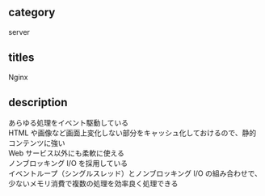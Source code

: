 ## category

server

## titles

Nginx

## description

あらゆる処理をイベント駆動している  
HTML や画像など画面上変化しない部分をキャッシュ化しておけるので、静的コンテンツに強い  
Web サービス以外にも柔軟に使える  
ノンブロッキング I/O を採用している  
イベントループ（シングルスレッド）とノンブロッキング I/O の組み合わせで、少ないメモリ消費で複数の処理を効率良く処理できる
